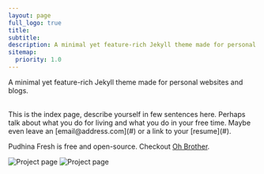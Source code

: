 ```yaml
---
layout: page
full_logo: true
title: 
subtitle: 
description: A minimal yet feature-rich Jekyll theme made for personal websites and blogs.
sitemap:
  priority: 1.0
---
```

<p id="describe-text">A minimal yet feature-rich Jekyll theme made for personal websites and blogs.</p>
<br>
This is the index page, describe yourself in few sentences here. Perhaps talk about what you do for living and what you do in your free time. Maybe even leave an [email@address.com](#) or a link to your [resume](#).

Pudhina Fresh is free and open-source. Checkout [Oh Brother](https://github.com/ritijjain/pudhina-fresh).

<!-- add images in HTML -->
<img src="/assets/img/ruby.png" alt="Project page">
<img src="/assets/img/for real.png" alt="Project page">
<!-- add images in markdown -->
